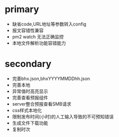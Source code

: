 # primary
* 缺省code,URL地址等参数转入config
* 报文容错性兼容
* pm2 watch 无法正确监控
* 本地文件解析功能容错能力

# secondary
* 完善bhx.json,bhxYYYYMMDDhh.json
* 完善本地
* 异常值时高亮显示
* 完善查看预报组件
* server整合预报查看SMB请求
* css样式本地化
* 限制发布时间(小时)的人工输入导致的不可预知错误
* 生成文件下载功能
* 复制时次
